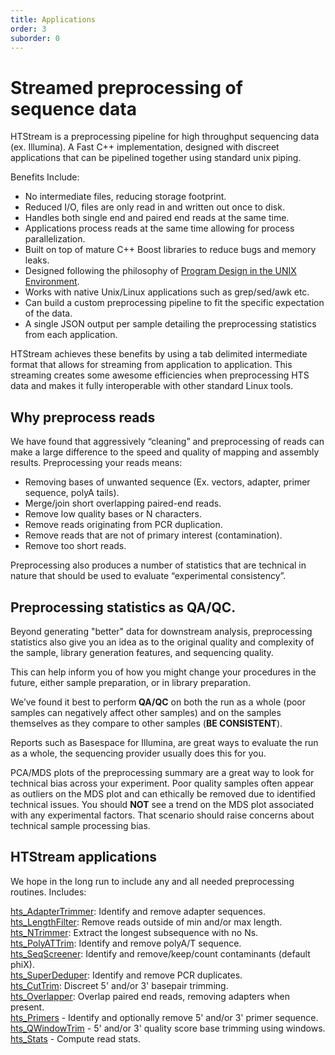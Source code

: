 ```yaml
---
title: Applications
order: 3
suborder: 0
---
```


# Streamed preprocessing of sequence data

HTStream is a preprocessing pipeline for high throughput sequencing data (ex. Illumina). A Fast C++ implementation, designed with discreet applications that can be pipelined together using standard unix piping.

Benefits Include:
  * No intermediate files, reducing storage footprint.
  * Reduced I/O, files are only read in and written out once to disk.
  * Handles both single end and paired end reads at the same time.
  * Applications process reads at the same time allowing for process parallelization.
  * Built on top of mature C++ Boost libraries to reduce bugs and memory leaks.
  * Designed following the philosophy of [Program Design in the UNIX Environment](https://onlinelibrary.wiley.com/doi/abs/10.1002/j.1538-7305.1984.tb00055.x).
  * Works with native Unix/Linux applications such as grep/sed/awk etc.
  * Can build a custom preprocessing pipeline to fit the specific expectation of the data.
  * A single JSON output per sample detailing the preprocessing statistics from each application.

HTStream achieves these benefits by using a tab delimited intermediate format that allows for streaming from application to application. This streaming creates some awesome efficiencies when preprocessing HTS data and makes it fully interoperable with other standard Linux tools.

## Why preprocess reads

We have found that aggressively “cleaning” and preprocessing of reads can make a large difference to the speed and quality of mapping and assembly results. Preprocessing your reads means:

  * Removing bases of unwanted sequence (Ex. vectors, adapter, primer sequence, polyA tails).
  * Merge/join short overlapping paired-end reads.
  * Remove low quality bases or N characters.
  * Remove reads originating from PCR duplication.
  * Remove reads that are not of primary interest (contamination).
  * Remove too short reads.

Preprocessing also produces a number of statistics that are technical in nature that should be used to evaluate “experimental consistency”.

## Preprocessing statistics as QA/QC.

Beyond generating "better" data for downstream analysis, preprocessing statistics also give you an idea as to the original quality and complexity of the sample, library generation features, and sequencing quality.

This can help inform you of how you might change your procedures in the future, either sample preparation, or in library preparation.

We’ve found it best to perform __QA/QC__ on both the run as a whole (poor samples can negatively affect other samples) and on the samples themselves as they compare to other samples (**BE CONSISTENT**).

Reports such as Basespace for Illumina, are great ways to evaluate the run as a whole, the sequencing provider usually does this for you.  

PCA/MDS plots of the preprocessing summary are a great way to look for technical bias across your experiment. Poor quality samples often appear as outliers on the MDS plot and can ethically be removed due to identified technical issues. You should **NOT** see a trend on the MDS plot associated with any experimental factors. That scenario should raise concerns about technical sample processing bias.

## HTStream applications

We hope in the long run to include any and all needed preprocessing routines. Includes:

[hts_AdapterTrimmer](./hts_AdapterTrimmer): Identify and remove adapter sequences.  
[hts_LengthFilter](./hts_LengthFilter): Remove reads outside of min and/or max length.  
[hts_NTrimmer](./hts_NTrimmer): Extract the longest subsequence with no Ns.    
[hts_PolyATTrim](./hts_PolyATTrim): Identify and remove polyA/T sequence.  
[hts_SeqScreener](./hts_SeqScreener): Identify and remove/keep/count contaminants (default phiX).  
[hts_SuperDeduper](./hts_SuperDeduper): Identify and remove PCR duplicates.  
[hts_CutTrim](hts_CutTrim): Discreet 5' and/or 3' basepair trimming.  
[hts_Overlapper](hts_Overlapper): Overlap paired end reads, removing adapters when present.  
[hts_Primers](hts_Primers) - Identify and optionally remove 5' and/or 3' primer sequence.  
[hts_QWindowTrim](hts_QWindowTrim) - 5' and/or 3' quality score base trimming using windows.  
[hts_Stats](hts_Stats) - Compute read stats.  
